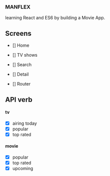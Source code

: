 ### MANFLEX

learning React and ES6 by building a Movie App.

## Screens

- [] Home
- [] TV shows
- [] Search
- [] Detail

- [] Router

## API verb

#### tv

- [x] airing today
- [x] popular
- [x] top rated

#### movie

- [x] popular
- [x] top rated
- [x] upcoming
